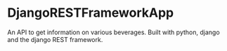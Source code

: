 # DjangoRESTFrameworkApp
An API to get information on various beverages. Built with python, django and the django REST framework.
